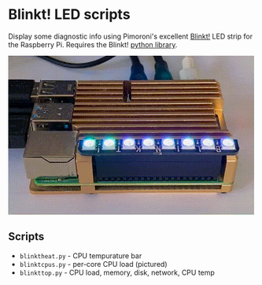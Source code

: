 # Blinkt! LED scripts

Display some diagnostic info using Pimoroni's excellent [Blinkt!](https://shop.pimoroni.com/products/blinkt) LED strip for the Raspberry Pi. Requires the Blinkt! [python library](https://github.com/pimoroni/blinkt).

![Blinking LEDs](blinktenlights.gif)

## Scripts

* `blinktheat.py` - CPU tempurature bar
* `blinktcpus.py` - per-core CPU load (pictured) 
* `blinkttop.py` - CPU load, memory, disk, network, CPU temp